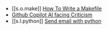 

-  [[s.o.make]] [How To Write a Makefile][1]
  -  [Github Copilot AI facing Criticism][2]
  -  [[s.l.python]] [Send email with python][3]

[1]: https://youtu.be/TQ7SyYyKXhk
[2]: https://www.theinsaneapp.com/2021/07/github-copilot-ai-facing-criticism.html
[3]: https://realpython.com/python-send-email/
